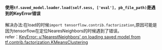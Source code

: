 #### 使用```tf.saved_model.loader.load(self.sess, ['eval'], pb_file_path)```是遇到的KeyError错误
解决办法:在load的时候```import tensorflow.contrib.factorization```,原因可能是因为tensorflow在定位NearesNeighbors的时候遇到了错误。  
refer：[KeyError: u'NearestNeighbors' on loading saved model from tf.contrib.factorization.KMeansClustering](https://stackoverflow.com/questions/50276275/keyerror-unearestneighbors-on-loading-saved-model-from-tf-contrib-factorizati)